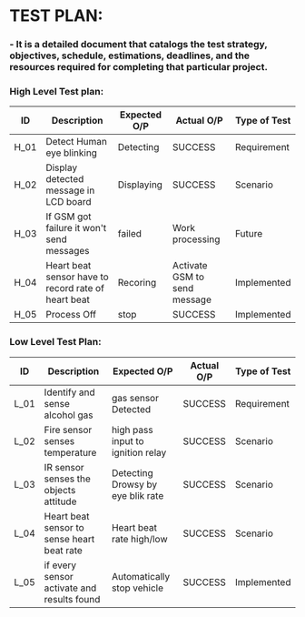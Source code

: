 # TEST PLAN:
### - It is a detailed document that catalogs the test strategy, objectives, schedule, estimations, deadlines, and the resources required for completing that particular project.

### High Level Test plan:

| ID    | Description                             | Expected O/P | Actual O/P | Type of Test |
|-------|-----------------------------------------| ------------ | ---------- | ------------ |
| H_01  |Detect Human eye blinking                |Detecting     |SUCCESS     | Requirement  |
| H_02  |Display  detected message in LCD board   |Displaying    |SUCCESS     | Scenario     |
| H_03  |If GSM got failure it won't send messages|failed        |Work processing| Future  |
| H_04  |Heart beat sensor have to record rate of heart beat|Recoring         |Activate GSM to send message| Implemented  |
| H_05  |Process Off                              |stop          |SUCCESS     | Implemented  |


### Low Level Test Plan:

| ID    | Description                               | Expected O/P                            | Actual O/P | Type of Test | 
|-------|-----------------------                    | ------------                            | -----------| ------------ |
| L_01  |Identify and sense alcohol gas             | gas sensor Detected                     |SUCCESS      | Requirement  |
| L_02  |Fire sensor senses temperature             | high pass input to ignition relay       |SUCCESS      | Scenario     |
| L_03  |IR sensor senses the objects attitude      | Detecting Drowsy by eye blik rate       |SUCCESS      | Scenario     |
| L_04  |Heart beat sensor to sense heart beat rate | Heart beat rate high/low                |SUCCESS      | Scenario     |
| L_05  |if every sensor activate and results found | Automatically stop vehicle              |SUCCESS      | Implemented  |
